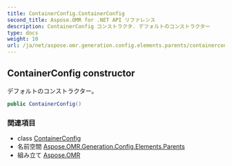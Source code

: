```yaml
---
title: ContainerConfig.ContainerConfig
second_title: Aspose.OMR for .NET API リファレンス
description: ContainerConfig コンストラクタ. デフォルトのコンストラクター
type: docs
weight: 10
url: /ja/net/aspose.omr.generation.config.elements.parents/containerconfig/containerconfig/
---
```

## ContainerConfig constructor

デフォルトのコンストラクター。

```csharp
public ContainerConfig()
```

### 関連項目

* class [ContainerConfig](../)
* 名前空間 [Aspose.OMR.Generation.Config.Elements.Parents](../../containerconfig/)
* 組み立て [Aspose.OMR](../../../)


